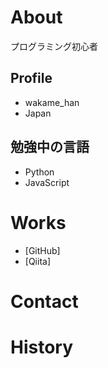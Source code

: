 # About
プログラミング初心者


## Profile
- wakame_han
- Japan

## 勉強中の言語
- Python
- JavaScript

# Works
- [GitHub]
- [Qiita]

# Contact

# History
